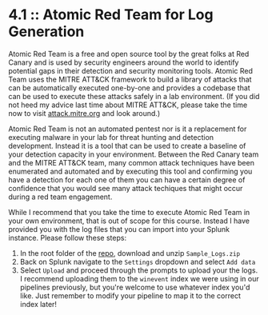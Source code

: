 # 4.1 :: Atomic Red Team for Log Generation

Atomic Red Team is a free and open source tool by the great folks at Red Canary and is used by security engineers around the world to identify potential gaps in their detection and security monitoring tools. Atomic Red Team uses the MITRE ATT&CK framework to build a library of attacks that can be automatically executed one-by-one and provides a codebase that can be used to execute these attacks safely in a lab environment. (If you did not heed my advice last time about MITRE ATT&CK, please take the time now to visit [attack.mitre.org](https://attack.mitre.org) and look around.)

Atomic Red Team is not an automated pentest nor is it a replacement for executing malware in your lab for threat hunting and detection development. Instead it is a tool that can be used to create a baseline of your detection capacity in your environment. Between the Red Canary team and the MITRE ATT&CK team, many common attack techniques have been enumerated and automated and by executing this tool and confirming you have a detection for each one of them you can have a certain degree of confidence that you would see many attack techiques that might occur during a red team engagement.

While I recommend that you take the time to execute Atomic Red Team in your own environment, that is out of scope for this course. Instead I have provided you with the log files that you can import into your Splunk instance. Please follow these steps:

1. In the root folder of the [repo](https://github.com/The-Taggart-Institute/de-with-sigma), download and unzip `Sample_Logs.zip`
2. Back on Splunk navigate to the `Settings` dropdown and select `Add data`
3. Select `Upload` and proceed through the prompts to upload your the logs. I recommend uploading them to the `winevent` index we were using in our pipelines previously, but you're welcome to use whatever index you'd like. Just remember to modify your pipeline to map it to the correct index later!

